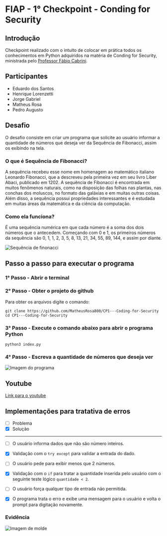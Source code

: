 # FIAP - 1° Checkpoint - Conding for Security

## Introdução
Checkpoint realizado com o intuito de colocar em prática todos os conhecimentos em Python adquiridos na matéria de Conding for Security, ministrada pelo [Professor Fábio Cabrini](https://www.linkedin.com/in/fabio-cabrini/).

## Participantes
- Eduardo dos Santos
- Henrique Lorenzetti
- Jorge Gabriel
- Matheus Rosa
- Pedro Augusto

## Desafio
O desafio consiste em criar um programa que solicite ao usuário informar a quantidade de números que deseja ver da Sequência de Fibonacci, assim os exibindo na tela.

### O que é Sequência de Fibonacci?
A sequência recebeu esse nome em homenagem ao matemático italiano Leonardo Fibonacci, que a descreveu pela primeira vez em seu livro Liber Abaci, publicado em 1202. A sequência de Fibonacci é encontrada em muitos fenômenos naturais, como na disposição das folhas nas plantas, nas conchas dos moluscos, no formato das galáxias e em muitas outras coisas. Além disso, a sequência possui propriedades interessantes e é estudada em muitas áreas da matemática e da ciência da computação.

### Como ela funciona?
É uma sequência numérica em que cada número é a soma dos dois números que o antecedem. Começando com 0 e 1, os primeiros números da sequência são 0, 1, 1, 2, 3, 5, 8, 13, 21, 34, 55, 89, 144, e assim por diante.

![Sequência de finonacci](https://assets-global.website-files.com/60ff690cd7b0537edb99a29a/61323d9cc3bdd91d263cd3c5_Sequencia-de-Fibonacci-em-uma-aspiral.jpg)

## Passo a passo para executar o programa

### 1° Passo - Abrir o terminal

### 2° Passo - Obter o projeto do github
Para obter os arquivos digite o comando: 
```
git clone https://github.com/MatheusRosa800/CP1---Coding-for-Security
cd CP1---Coding-for-Security
```
### 3° Passo - Execute o comando abaixo para abrir o programa Python
```
python3 index.py
```
### 4° Passo - Escreva a quantidade de números que deseja ver
![Imagem do programa](https://i.ibb.co/H42b5Pf/img.png)

## Youtube
[Link para o youtube](https://www.youtube.com/watch?v=WSloQqbnwzs&ab_channel=SweetGirl)

## Implementações para tratativa de erros
- [ ] Problema
- [x] Solução

---
- [ ] O usuário informa dados que não são número inteiros.

- [x] Validação com o ```try except``` para validar a entrada do dado.

- [ ] O usuário pede para exibir menos que 2 números.

- [x] Validação com o ```if``` para tratar a quantidade inserida pelo usuário com o seguinte teste lógico ```quantidade < 2```.

- [ ] O usuário força qualquer tipo de entrada não permitida.

- [x] O programa trata o erro e exibe uma mensagem para o usuário e volta o prompt para digitação novamente.

### Evidência
![Imagem de molde](https://i.ibb.co/56fdLrC/img.png)
